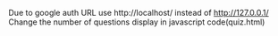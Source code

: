 Due to google auth URL use http://localhost/ instead of http://127.0.0.1/ 
Change the number of questions display in javascript code(quiz.html)
